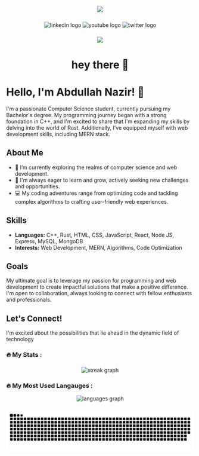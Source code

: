 <div align="center">
  <img height="150" src="[https://[camo.githubusercontent.com/62da68eb62b1e5f175f7d1f0191dd89a653d7908feb22d37d4a0ab07365d6791/68747470733a2f2f6d656469612e67697068792e636f6d2f6d656469612f4d3967624264396e6244724f5475314d71782f67697068792e676966](https://avatars.githubusercontent.com/u/124812955?v=4)](https://github.com/account)"  />
</div>

###

<div align="center">
  <img src="https://img.shields.io/static/v1?message=LinkedIn&logo=linkedin&label=&color=0077B5&logoColor=white&labelColor=&style=for-the-badge" height="25" alt="linkedin logo"  />
  <img src="https://img.shields.io/static/v1?message=Youtube&logo=youtube&label=&color=FF0000&logoColor=white&labelColor=&style=for-the-badge" height="25" alt="youtube logo"  />
  <img src="https://img.shields.io/static/v1?message=Twitter&logo=twitter&label=&color=1DA1F2&logoColor=white&labelColor=&style=for-the-badge" height="25" alt="twitter logo"  />
</div>

###

<div align="center">
  <img src="https://visitor-badge.laobi.icu/badge?page_id=maurodesouza.maurodesouza&"  />
</div>

###

<h1 align="center">hey there 👋</h1>

# Hello, I'm Abdullah Nazir! 👋

I'm a passionate Computer Science student, currently pursuing my Bachelor's degree. My programming journey began with a strong foundation in C++, and I'm excited to share that I'm expanding my skills by delving into the world of Rust. Additionally, I've equipped myself with web development skills, including MERN stack.

## About Me

- 🔭 I’m currently exploring the realms of computer science and web development.
- 🌱 I'm always eager to learn and grow, actively seeking new challenges and opportunities.
- 💻 My coding adventures range from optimizing code and tackling complex algorithms to crafting user-friendly web experiences.

## Skills

- **Languages:** C++, Rust, HTML, CSS, JavaScript, React, Node JS, Express, MySQL, MongoDB
- **Interests:** Web Development, MERN, Algorithms, Code Optimization

## Goals

My ultimate goal is to leverage my passion for programming and web development to create impactful solutions that make a positive difference. I'm open to collaboration, always looking to connect with fellow enthusiasts and professionals.

## Let's Connect!

I'm excited about the possibilities that lie ahead in the dynamic field of technology

###

<h3 align="left">🔥   My Stats :</h3>

###

<div align="center">
  <img src="https://streak-stats.demolab.com?user=AbdullahNazir0&locale=en&mode=daily&theme=dark&hide_border=false&border_radius=5&order=3" height="220" alt="streak graph"  />
</div>

###

<h3 align="left">🔥   My Most Used Langauges :</h3>

<div align="center">
  <img src="https://github-readme-stats.vercel.app/api/top-langs?username=AbdullahNazir0&locale=en&hide_title=false&layout=compact&card_width=320&langs_count=5&theme=dracula&hide_border=false&order=2" height="150" alt="languages graph"  />
</div>

###

<img src="https://raw.githubusercontent.com/AbdullahNazir0/AbdullahNazir0/output/snake.svg" alt="Snake animation" />

###

